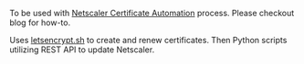 To be used with [Netscaler Certificate Automation](http://techdrabble.com/citrix/18-letsencrypt-san-certificate-with-citrix-netscaler-take-2) process.  Please checkout blog for how-to.

Uses [letsencrypt.sh](https://github.com/lukas2511/letsencrypt.sh) to create and renew certificates.  Then Python scripts utilizing REST API to update Netscaler.
